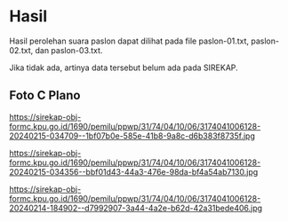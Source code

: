 # Hasil

Hasil perolehan suara paslon dapat dilihat pada file paslon-01.txt, paslon-02.txt, dan paslon-03.txt.

Jika tidak ada, artinya data tersebut belum ada pada SIREKAP.

## Foto C Plano

https://sirekap-obj-formc.kpu.go.id/1690/pemilu/ppwp/31/74/04/10/06/3174041006128-20240215-034709--1bf07b0e-585e-41b8-9a8c-d6b383f8735f.jpg

https://sirekap-obj-formc.kpu.go.id/1690/pemilu/ppwp/31/74/04/10/06/3174041006128-20240215-034356--bbf01d43-44a3-476e-98da-bf4a54ab7130.jpg

https://sirekap-obj-formc.kpu.go.id/1690/pemilu/ppwp/31/74/04/10/06/3174041006128-20240214-184902--d7992907-3a44-4a2e-b62d-42a31bede406.jpg
